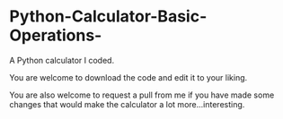 # Python-Calculator-Basic-Operations-
A Python calculator I coded.

You are welcome to download the code and edit it to your liking.

You are also welcome to request a pull from me if you have made some changes that would make the calculator a lot more...interesting.

